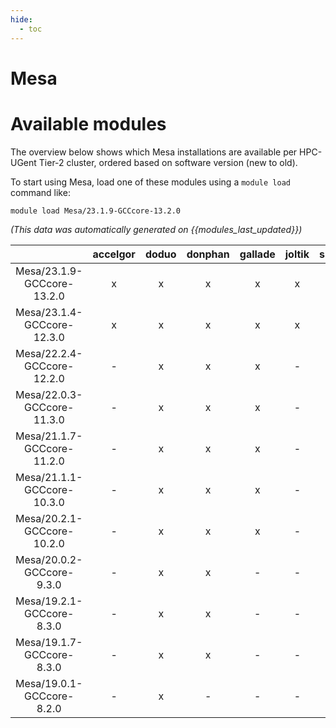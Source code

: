 ```yaml
---
hide:
  - toc
---
```


Mesa
====

# Available modules


The overview below shows which Mesa installations are available per HPC-UGent Tier-2 cluster, ordered based on software version (new to old).

To start using Mesa, load one of these modules using a `module load` command like:

```shell
module load Mesa/23.1.9-GCCcore-13.2.0
```

*(This data was automatically generated on {{modules_last_updated}})*  

| |accelgor|doduo|donphan|gallade|joltik|shinx|skitty|
| :---: | :---: | :---: | :---: | :---: | :---: | :---: | :---: |
|Mesa/23.1.9-GCCcore-13.2.0|x|x|x|x|x|x|x|
|Mesa/23.1.4-GCCcore-12.3.0|x|x|x|x|x|x|x|
|Mesa/22.2.4-GCCcore-12.2.0|-|x|x|x|-|x|-|
|Mesa/22.0.3-GCCcore-11.3.0|-|x|x|x|-|x|-|
|Mesa/21.1.7-GCCcore-11.2.0|-|x|x|x|-|-|-|
|Mesa/21.1.1-GCCcore-10.3.0|-|x|x|x|-|-|-|
|Mesa/20.2.1-GCCcore-10.2.0|-|x|x|x|-|-|-|
|Mesa/20.0.2-GCCcore-9.3.0|-|x|x|-|-|-|-|
|Mesa/19.2.1-GCCcore-8.3.0|-|x|x|-|-|-|-|
|Mesa/19.1.7-GCCcore-8.3.0|-|x|x|-|-|-|-|
|Mesa/19.0.1-GCCcore-8.2.0|-|x|-|-|-|-|-|
